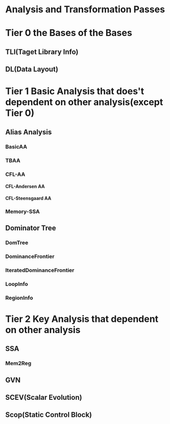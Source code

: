 # Analysis and Transformation Passes

# Tier 0 the Bases of the Bases

## TLI(Taget Library Info)
## DL(Data Layout)

# Tier 1 Basic Analysis that does't dependent on other analysis(except Tier 0)

## Alias Analysis

### BasicAA
### TBAA
### CFL-AA
#### CFL-Andersen AA
#### CFL-Steensgaard AA
### Memory-SSA

## Dominator Tree

### DomTree
### DominanceFrontier
### IteratedDominanceFrontier
### LoopInfo
### RegionInfo

# Tier 2 Key Analysis that dependent on other analysis

## SSA
### Mem2Reg

## GVN

## SCEV(Scalar Evolution)

## Scop(Static Control Block)
